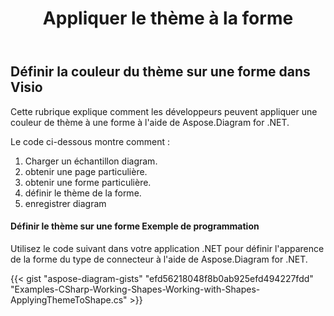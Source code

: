 ﻿---
title: Appliquer le thème à la forme
type: docs
weight: 70
url: /fr/net/apply-theme-to-shape/
description: Cette section explique comment définir les propriétés du thème dans une forme visio avec Aspose.Diagram.
---
## **Définir la couleur du thème sur une forme dans Visio**
Cette rubrique explique comment les développeurs peuvent appliquer une couleur de thème à une forme à l'aide de Aspose.Diagram for .NET.

Le code ci-dessous montre comment :

1. Charger un échantillon diagram.
1. obtenir une page particulière.
1. obtenir une forme particulière.
1. définir le thème de la forme.
1. enregistrer diagram
#### **Définir le thème sur une forme Exemple de programmation**
Utilisez le code suivant dans votre application .NET pour définir l'apparence de la forme du type de connecteur à l'aide de Aspose.Diagram for .NET.

{{< gist "aspose-diagram-gists" "efd56218048f8b0ab925efd494227fdd" "Examples-CSharp-Working-Shapes-Working-with-Shapes-ApplyingThemeToShape.cs" >}}
